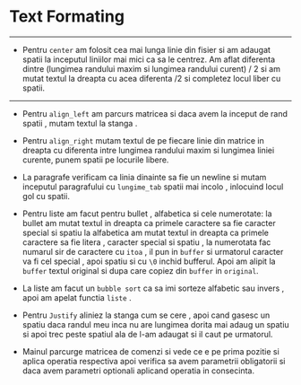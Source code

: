# Text Formating

___
 
* Pentru `center` am folosit cea mai lunga linie din fisier si am adaugat spatii la inceputul
liniilor mai mici ca sa le centrez. Am aflat diferenta dintre (lungimea randului maxim si lungimea randului 
curent) / 2  si am mutat textul la dreapta  cu acea diferenta /2 si completez locul liber cu spatii. 
___

* Pentru `align_left` am parcurs matricea si daca avem la inceput de rand spatii , mutam textul la stanga .

* Pentru `align_right` mutam textul de pe fiecare linie din matrice in dreapta cu diferenta intre lungimea randului maxim 
si lungimea liniei curente, punem spatii pe locurile libere.

* La paragrafe verificam ca linia dinainte sa fie un newline si mutam inceputul paragrafului cu `lungime_tab` spatii mai incolo , inlocuind locul gol cu spatii.

* Pentru liste am facut pentru bullet , alfabetica si cele numerotate:
la bullet am mutat textul in dreapta  ca primele caractere sa fie  caracter special si spatiu
la alfabetica am mutat textul in dreapta ca primele caractere sa fie litera , caracter special si spatiu , la numerotata fac numarul sir de caractere cu `itoa` , il pun in `buffer` si urmatorul caracter va fi cel 
special , apoi spatiu si cu `\0` inchid bufferul. Apoi am alipit la `buffer` textul original si dupa care copiez
din `buffer` in `original`.

* La liste am facut un `bubble sort`  ca sa imi sorteze alfabetic sau invers , apoi am apelat functia `liste` . 

* Pentru `Justify` aliniez la stanga cum se cere , apoi cand gasesc un spatiu daca randul meu inca nu are
lungimea dorita mai adaug un spatiu si apoi trec peste spatiul ala de l-am adaugat si il caut pe urmatorul.

* Mainul parcurge matricea de comenzi si vede ce e pe prima pozitie si aplica operatia respectiva
apoi verifica sa avem parametrii obligatorii si daca avem parametri optionali aplicand operatia in consecinta.

